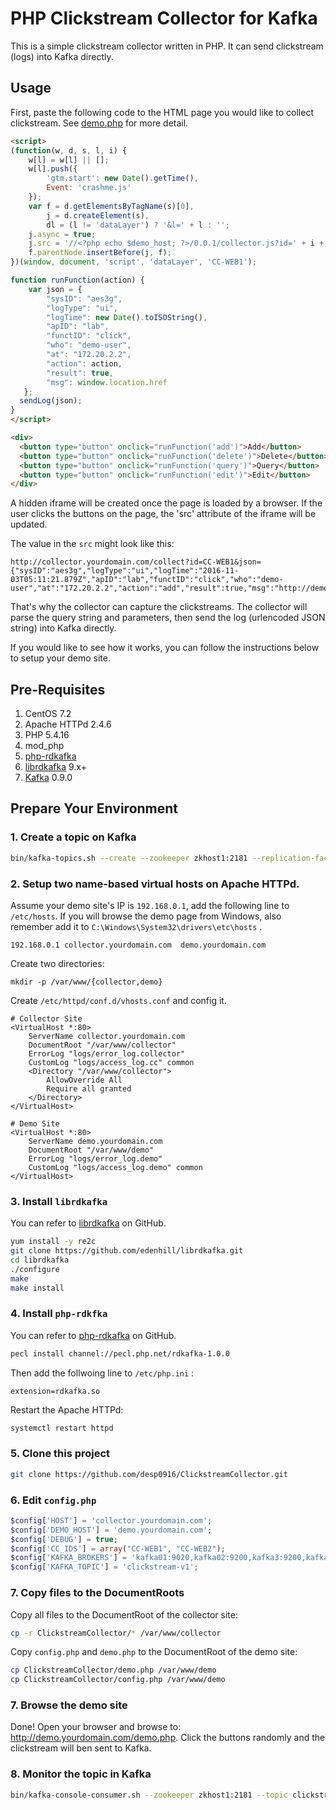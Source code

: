 # PHP Clickstream Collector for Kafka

This is a simple clickstream collector written in PHP. It can send clickstream (logs) into Kafka directly.

## Usage

First, paste the following code to the HTML page you would like to collect clickstream. See <a href="demo.php">demo.php</a> for more detail.


``` html
<script>
(function(w, d, s, l, i) {
    w[l] = w[l] || [];
    w[l].push({
        'gtm.start': new Date().getTime(),
        Event: 'crashme.js'
    });
    var f = d.getElementsByTagName(s)[0],
        j = d.createElement(s),
        dl = (l != 'dataLayer') ? '&l=' + l : '';
    j.async = true;
    j.src = '//<?php echo $demo_host; ?>/0.0.1/collector.js?id=' + i + dl;
    f.parentNode.insertBefore(j, f);
})(window, document, 'script', 'dataLayer', 'CC-WEB1');

function runFunction(action) {
    var json = {
        "sysID": "aes3g",
        "logType": "ui",
        "logTime": new Date().toISOString(),
        "apID": "lab",
        "functID": "click",
        "who": "demo-user",
        "at": "172.20.2.2",
        "action": action,
        "result": true,
        "msg": window.location.href
   };
  sendLog(json);
}
</script>

<div>
  <button type="button" onclick="runFunction('add')">Add</button>
  <button type="button" onclick="runFunction('delete')">Delete</button>
  <button type="button" onclick="runFunction('query')">Query</button>
  <button type="button" onclick="runFunction('edit')">Edit</button>
</div>

```

A hidden iframe will be created once the page is loaded by a browser. If the user clicks the buttons on the page, the 'src' attribute of the iframe will be updated. 

The value in the `src` might look like this:

```
http://collector.yourdomain.com/collect?id=CC-WEB1&json={"sysID":"aes3g","logType":"ui","logTime":"2016-11-03T05:11:21.879Z","apID":"lab","functID":"click","who":"demo-user","at":"172.20.2.2","action":"add","result":true,"msg":"http://demo.yourdomain.com/","procTime":3000,"dataCnt":447}
```

That's why the collector can capture the clickstreams. The collector will parse the query string and parameters, then send the log (urlencoded JSON string) into Kafka directly.

If you would like to see how it works, you can follow the instructions below to setup your demo site.

## Pre-Requisites

  1. CentOS 7.2
  1. Apache HTTPd 2.4.6
  2. PHP 5.4.16
  3. mod_php
  4. [php-rdkafka](https://github.com/arnaud-lb/php-rdkafka)
  4. [librdkafka](https://github.com/edenhill/librdkafka) 9.x+
  5. [Kafka](https://kafka.apache.org/) 0.9.0

## Prepare Your Environment 

### 1. Create a topic on Kafka

``` sh
bin/kafka-topics.sh --create --zookeeper zkhost1:2181 --replication-factor 2 --partition 10 --topic clickstream-v1
```

### 2. Setup two name-based virtual hosts on Apache HTTPd.

Assume your demo site's IP is ```192.168.0.1```, add the following line to ```/etc/hosts```. If you will browse the demo page from Windows, also remember add it to ```C:\Windows\System32\drivers\etc\hosts``` .


```
192.168.0.1	collector.yourdomain.com  demo.yourdomain.com
```

Create two directories:

```
mkdir -p /var/www/{collector,demo}
```

Create ```/etc/httpd/conf.d/vhosts.conf``` and config it.

```
# Collector Site
<VirtualHost *:80>
    ServerName collector.yourdomain.com
    DocumentRoot "/var/www/collector"
    ErrorLog "logs/error_log.collector"
    CustomLog "logs/access_log.cc" common
    <Directory "/var/www/collector">
        AllowOverride All
        Require all granted
    </Directory>
</VirtualHost>

# Demo Site
<VirtualHost *:80>
    ServerName demo.yourdomain.com
    DocumentRoot "/var/www/demo"
    ErrorLog "logs/error_log.demo"
    CustomLog "logs/access_log.demo" common
</VirtualHost>
```

### 3. Install ```librdkafka```

You can refer to [librdkafka](https://github.com/edenhill/librdkafka) on GitHub.

``` sh
yum install -y re2c 
git clone https://github.com/edenhill/librdkafka.git
cd librdkafka
./configure
make
make install
```

### 4. Install ```php-rdkfka```

You can refer to [php-rdkafka](https://github.com/arnaud-lb/php-rdkafka) on GitHub.

``` sh
pecl install channel://pecl.php.net/rdkafka-1.0.0
```

Then add the follwoing line to ```/etc/php.ini``` :

```
extension=rdkafka.so
```

Restart the Apache HTTPd:

``` sh
systemctl restart httpd
```

### 5. Clone this project

``` sh
git clone https://github.com/desp0916/ClickstreamCollector.git
```

### 6. Edit ``config.php``

``` php
$config['HOST'] = 'collector.yourdomain.com';
$config['DEMO_HOST'] = 'demo.yourdomain.com';
$config['DEBUG'] = true;
$config['CC_IDS'] = array("CC-WEB1", "CC-WEB2");
$config['KAFKA_BROKERS'] = 'kafka01:9020,kafka02:9200,kafka3:9200,kafka4:9200,kafka5:9200';
$config['KAFKA_TOPIC'] = 'clickstream-v1';
```

### 7. Copy files to the DocumentRoots

Copy all files to the DocumentRoot of the collector site:

``` sh
cp -r ClickstreamCollector/* /var/www/collector
```

Copy ```config.php``` and ```demo.php``` to the DocumentRoot of the demo site:

``` sh
cp ClickstreamCollector/demo.php /var/www/demo
cp ClickstreamCollector/config.php /var/www/demo
```

### 7. Browse the demo site

Done! Open your browser and browse to: <http://demo.yourdomain.com/demo.php>. Click the buttons randomly and the clickstream will ben sent to Kafka.


### 8. Monitor the topic in Kafka

``` sh
bin/kafka-console-consumer.sh --zookeeper zkhost1:2181 --topic clickstream-v1 
```

